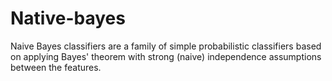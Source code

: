 # Native-bayes
Naive Bayes classifiers are a family of simple probabilistic classifiers based on applying Bayes' theorem with strong (naive) independence assumptions between the features.
